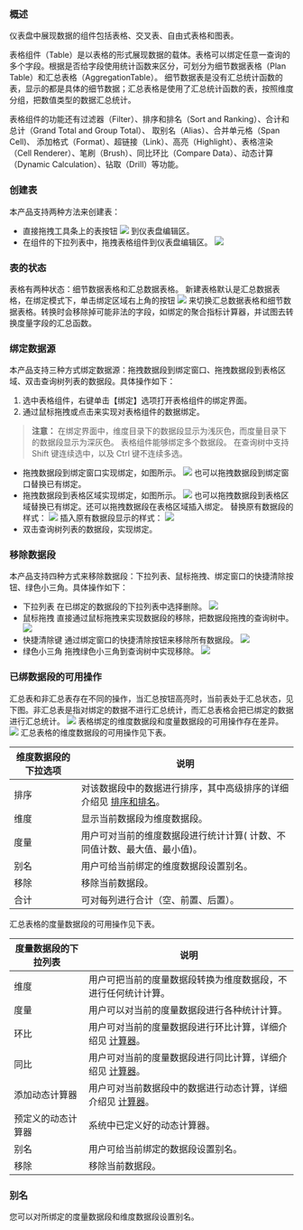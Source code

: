 ### 概述
仪表盘中展现数据的组件包括表格、交叉表、自由式表格和图表。

表格组件（Table）是以表格的形式展现数据的载体。表格可以绑定任意一查询的多个字段。根据是否给字段使用统计函数来区分，可划分为细节数据表格（Plan Table）和汇总表格（AggregationTable）。
细节数据表是没有汇总统计函数的表，显示的都是具体的细节数据；汇总表格是使用了汇总统计函数的表，按照维度分组，把数值类型的数据汇总统计。

表格组件的功能还有过滤器（Filter）、排序和排名（Sort and Ranking）、合计和总计（Grand Total and Group Total）、 取别名（Alias）、合并单元格（Span Cell)、 添加格式（Format）、超链接（Link）、高亮（Highlight）、表格渲染（Cell Renderer）、笔刷（Brush）、同比环比（Compare Data）、动态计算（Dynamic Calculation）、钻取（Drill）等功能。

### 创建表
本产品支持两种方法来创建表：
* 直接拖拽工具条上的表按钮 <img src="http://imgcache.tcecqpoc.fsphere.cn/image/mc.qcloudimg.com/static/img/bc40f91154e0f25dd256877a9b559535/image.png" style="margin:0;"> 到仪表盘编辑区。
* 在组件的下拉列表中，拖拽表格组件到仪表盘编辑区。
![](http://imgcache.tcecqpoc.fsphere.cn/image/mc.qcloudimg.com/static/img/cc86bf94817061d3660d55192e01be03/image.png)

### 表的状态
表格有两种状态：细节数据表格和汇总数据表格。
新建表格默认是汇总数据表格，在绑定模式下，单击绑定区域右上角的按钮 <img src="http://imgcache.tcecqpoc.fsphere.cn/image/mc.qcloudimg.com/static/img/c0bb196ef342663e4c2e328cf2942e1d/image.png" style="margin:0;"> 来切换汇总数据表格和细节数据表格。转换时会移除掉可能非法的字段，如绑定的聚合指标计算器，并试图去转换度量字段的汇总函数。

### 绑定数据源
本产品支持三种方式绑定数据源：拖拽数据段到绑定窗口、拖拽数据段到表格区域、双击查询树列表的数据段。具体操作如下：

1. 选中表格组件，右键单击【绑定】选项打开表格组件的绑定界面。
2. 通过鼠标拖拽或点击来实现对表格组件的数据绑定。
>**注意：**
在绑定界面中，维度目录下的数据段显示为浅灰色，而度量目录下的数据段显示为深灰色。
表格组件能够绑定多个数据段。
在查询树中支持 Shift 键连续选中，以及 Ctrl 键不连续多选。


- 拖拽数据段到绑定窗口实现绑定，如图所示。
![](http://imgcache.tcecqpoc.fsphere.cn/image/mc.qcloudimg.com/static/img/d419a20bf0763e86b8fd4d350bf3b60e/image.png)
也可以拖拽数据段到绑定窗口替换已有绑定。
- 拖拽数据段到表格区域实现绑定，如图所示。
![](http://imgcache.tcecqpoc.fsphere.cn/image/mc.qcloudimg.com/static/img/81621c097a3b256d1e288541d607f499/image.png)
也可以拖拽数据段到表格区域替换已有绑定。还可以拖拽数据段在表格区域插入绑定。
替换原有数据段的样式：
![](http://imgcache.tcecqpoc.fsphere.cn/image/mc.qcloudimg.com/static/img/d7a0ad045670640dd7d5082b8e1e7bc3/image.png)
插入原有数据段显示的样式：
![](http://imgcache.tcecqpoc.fsphere.cn/image/mc.qcloudimg.com/static/img/3b91f35ec09db5b608b973536eb5a93e/image.png)
- 双击查询树列表的数据段，实现绑定。

### 移除数据段
本产品支持四种方式来移除数据段：下拉列表、鼠标拖拽、绑定窗口的快捷清除按钮、绿色小三角。具体操作如下：
- 下拉列表
在已绑定的数据段的下拉列表中选择删除。
![](http://imgcache.tcecqpoc.fsphere.cn/image/mc.qcloudimg.com/static/img/80f1710446f89162fec5acd5ca7d7117/image.png)
- 鼠标拖拽
直接通过鼠标拖拽来实现数据段的移除，把数据段拖拽的查询树中。
![](http://imgcache.tcecqpoc.fsphere.cn/image/mc.qcloudimg.com/static/img/6377339eacdfae6183b1e1bd9c30345b/image.png)
- 快捷清除键
通过绑定窗口的快捷清除按钮来移除所有数据段。
![](http://imgcache.tcecqpoc.fsphere.cn/image/mc.qcloudimg.com/static/img/5e2a81dc6d53856abf2a92c2759fa989/image.png)
- 绿色小三角
拖拽绿色小三角到查询树中实现移除。
![](http://imgcache.tcecqpoc.fsphere.cn/image/mc.qcloudimg.com/static/img/34128b8a3d846089a2626b45c764db55/image.png)

### 已绑数据段的可用操作
汇总表和非汇总表存在不同的操作，当汇总按钮高亮时，当前表处于汇总状态，见下图。非汇总表是指对绑定的数据不进行汇总统计，而汇总表格会把已绑定的数据进行汇总统计。
![](http://imgcache.tcecqpoc.fsphere.cn/image/mc.qcloudimg.com/static/img/cb43b024d121df78197ab1dc8cd37adb/image.png)
表格绑定的维度数据段和度量数据段的可用操作存在差异。
![](http://imgcache.tcecqpoc.fsphere.cn/image/mc.qcloudimg.com/static/img/98f977f33c189a54738a2776b8ead30d/image.png)
汇总表格的维度数据段的可用操作见下表。
<style>
table th:first-of-type(1) {
    width: 60px;
}
</style>

| 维度数据段的下拉选项 | 说明 | 
|---------|---------|
| 排序 | 对该数据段中的数据进行排序，其中高级排序的详细介绍见 [排序和排名]()。 | 
|维度|显示当前数据段为维度数据段。|
|度量|用户可对当前的维度数据段进行统计计算( 计数、不同值计数、最大值、最小值)。|
|别名| 用户可给当前绑定的维度数据段设置别名。|
|移除|移除当前数据段。|
|合计|可对每列进行合计（空、前置、后置）。|
汇总表格的度量数据段的可用操作见下表。
<style>
table th:first-of-type(1) {
    width: 60px;
}
</style>

| 度量数据段的下拉列表 | 说明 |
|---------|---------|
|维度 | 用户可把当前的度量数据段转换为维度数据段，不进行任何统计计算。 | 
|度量|用户可以对当前的度量数据段进行各种统计计算。|
|环比|用户可对当前的度量数据段进行环比计算，详细介绍见 [计算器]()。|
|同比|用户可对当前的度量数据段进行同比计算，详细介绍见 [计算器]()。|
|添加动态计算器|用户可对当前数据段中的数据进行动态计算，详细介绍见 [计算器]()。|
|预定义的动态计算器|系统中已定义好的动态计算器。|
|别名|用户可给当前绑定的数据段设置别名。|
|移除|移除当前数据段。|
### 别名
您可以对所绑定的度量数据段和维度数据段设置别名。

